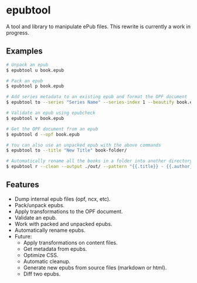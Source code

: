# epubtool
A tool and library to manipulate ePub files. This rewrite is currently a work in progress.

## Examples

```sh
# Unpack an epub
$ epubtool u book.epub

# Pack an epub
$ epubtool p book.epub

# Add series metadata to an existing epub and format the OPF document
$ epubtool to --series "Series Name" --series-index 1 --beautify book.epub 

# Validate an epub using epubcheck
$ epubtool v book.epub

# Get the OPF document from an epub
$ epubtool d --opf book.epub

# You can also use an unpacked epub with the above commands
$ epubtool to --title "New Title" book-folder/

# Automatically rename all the books in a folder into another directory.
$ epubtool r --clean --output ./out/ --pattern "{{.title}} - {{.author}}.epub" *.epub
```

## Features
- Dump internal epub files (opf, ncx, etc).
- Pack/unpack epubs.
- Apply transformations to the OPF document.
- Validate an epub.
- Work with packed and unpacked epubs.
- Automatically rename epubs.
- Future:
  - Apply transformations on content files.
  - Get metadata from epubs.
  - Optimize CSS.
  - Automatic cleanup.
  - Generate new epubs from source files (markdown or html).
  - Diff two epubs.